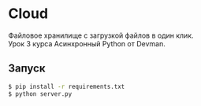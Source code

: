 # Cloud
Файловое хранилище с загрузкой файлов в один клик.  
Урок 3 курса Асинхронный Python от Devman.

## Запуск
```bash
$ pip install -r requirements.txt
$ python server.py
```
